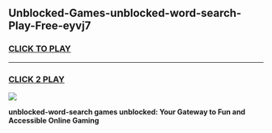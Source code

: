 
## Unblocked-Games-unblocked-word-search-Play-Free-eyvj7
<h3>
<a href="https://premium76.site?title=unblocked-word-search&ref=21A">CLICK TO PLAY</a></h3>
<hr>

<h3>
<a href="https://premium76.site?title=unblocked-word-search&ref=21A">CLICK 2 PLAY</a>
  
</h3>

<a href="https://premium76.site?title=unblocked-word-search&ref=21A"><img src="https://clearcache.store/games.png"></a>


**unblocked-word-search games unblocked: Your Gateway to Fun and Accessible Online Gaming**
